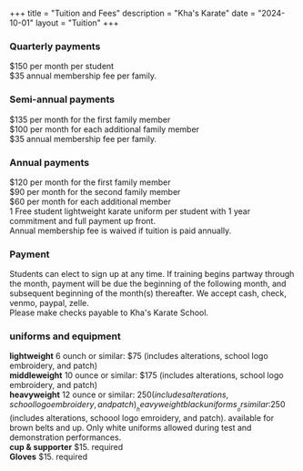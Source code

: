 +++
title = "Tuition and Fees"
description = "Kha's Karate"
date = "2024-10-01"
layout = "Tuition"
+++

### Quarterly payments
$150 per month per student  
$35 annual membership fee per family.  

### Semi-annual payments
$135 per month for the first family member  
$100 per month for each additional family member  
$35 annual membership fee per family.  

### Annual payments
$120 per month for the first family member  
$90 per month for the second family member  
$60 per month for each additional member  
1 Free student lightweight karate uniform per student with 1 year commitment and full payment up front.  
Annual membership fee is waived if tuition is paid annually.

### Payment
Students can elect to sign up at any time. If training begins partway through the month, payment will be due the beginning of the following month, and subsequent beginning of the month(s) thereafter. We accept cash, check, venmo, paypal, zelle.  
Please make checks payable to Kha's Karate School.

### uniforms and equipment
__lightweight__ 6 ounch or similar: $75 (includes alterations, school logo embroidery, and patch)  
__middleweight__ 10 ounce or similar: $175 (includes alterations, school logo embroidery, and patch)  
__heavyweight__ 12 ounce or similar: $250 (includes alterations, school logo embroidery, and patch)  
__heavyweight black uniforms__ or similar:$250 (includes alterations, schoool logo emroidery, and patch). available for brown belts and up. Only white uniforms allowed during test and demonstration performances.  
__cup & supporter__ $15. required  
__Gloves__ $15. required
